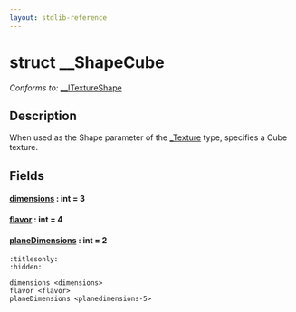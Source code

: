 ```yaml
---
layout: stdlib-reference
---
```


# struct \_\_ShapeCube

*Conforms to:* [\_\_ITextureShape](../interfaces/0_itextureshape-023a/index.html)

## Description

When used as the <span class='code'>Shape</span> parameter of the <span class='code'><a href="../types/0texture-01/index.html" class="code_type">_Texture</a></span> type, specifies a Cube texture.


## Fields

####  <a id="decl-dimensions"></a>[dimensions](.html) : int = 3
####  <a id="decl-flavor"></a>[flavor](.html) : int = 4
####  <a id="decl-planeDimensions"></a>[planeDimensions](.html) : int = 2


```{toctree}
:titlesonly:
:hidden:

dimensions <dimensions>
flavor <flavor>
planeDimensions <planedimensions-5>
```
